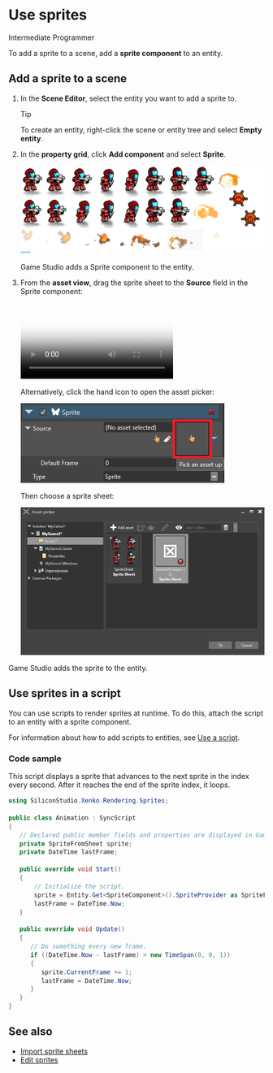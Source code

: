 # Use sprites

<span class="label label-doc-level">Intermediate</span>
<span class="label label-doc-audience">Programmer</span>

To add a sprite to a scene, add a **sprite component** to an entity.

## Add a sprite to a scene

1. In the **Scene Editor**, select the entity you want to add a sprite to.

    >[!Tip]
    >To create an entity, right-click the scene or entity tree and select **Empty entity**.

2. In the **property grid**, click **Add component** and select **Sprite**.

    ![Sprite sheet](media/SpriteEntity.png)

    Game Studio adds a Sprite component to the entity.

3. From the **asset view**, drag the sprite sheet to the **Source** field in the Sprite component:

    <p>
        <video autoplay loop class="responsive-video" poster="media\drag-sprite-sheet-to-asset-picker.png">
        <source src="media\drag-sprite-sheet-to-asset-picker.mp4" type="video/mp4">
        </video>
    </p>

    Alternatively, click the hand icon to open the asset picker:

    ![Pick asset up](media/pick-asset-up.png)

    Then choose a sprite sheet:

    ![Asset picker](media/asset-picker.png)

Game Studio adds the sprite to the entity.

## Use sprites in a script

You can use scripts to render sprites at runtime. To do this, attach the script to an entity with a sprite component.

For information about how to add scripts to entities, see [Use a script](../get-started/use-a-script.md).

### Code sample

This script displays a sprite that advances to the next sprite in the index every second. After it reaches the end of the sprite index, it loops.

```cs
using SiliconStudio.Xenko.Rendering.Sprites;

public class Animation : SyncScript
{
   // Declared public member fields and properties are displayed in Game Studio.
   private SpriteFromSheet sprite;
   private DateTime lastFrame;

   public override void Start()
   {
       // Initialize the script.
       sprite = Entity.Get<SpriteComponent>().SpriteProvider as SpriteFromSheet;
       lastFrame = DateTime.Now;
   }

   public override void Update()
   {
      // Do something every new frame.
      if ((DateTime.Now - lastFrame) > new TimeSpan(0, 0, 1))
      {
         sprite.CurrentFrame += 1;
         lastFrame = DateTime.Now;
      }
   }
}
```

## See also

* [Import sprite sheets](import-sprite-sheets.md)
* [Edit sprites](edit-sprites.md)